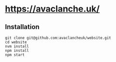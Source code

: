 # https://avaclanche.uk/

## Installation

```
git clone git@github.com:avaclancheuk/website.git
cd website
nvm install
npm install
npm start
```
